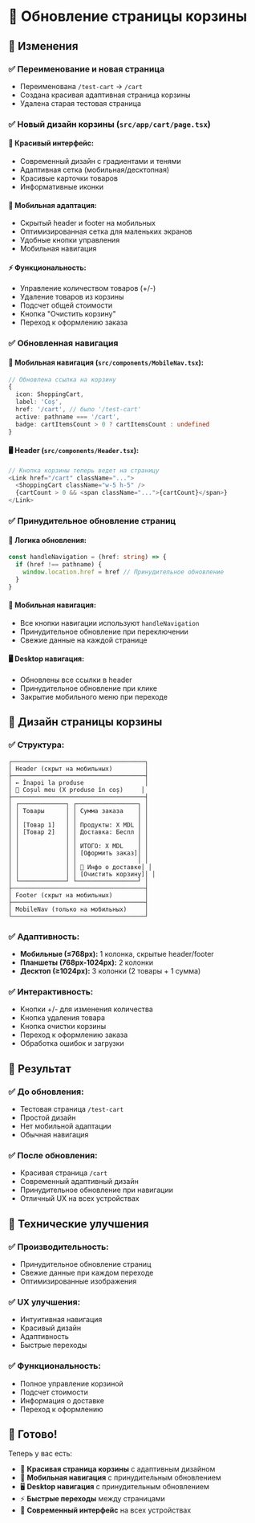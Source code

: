 # 🛒 Обновление страницы корзины

## 🎯 Изменения

### ✅ **Переименование и новая страница**
- Переименована `/test-cart` → `/cart`
- Создана красивая адаптивная страница корзины
- Удалена старая тестовая страница

### ✅ **Новый дизайн корзины** (`src/app/cart/page.tsx`)

#### 🎨 **Красивый интерфейс:**
- Современный дизайн с градиентами и тенями
- Адаптивная сетка (мобильная/десктопная)
- Красивые карточки товаров
- Информативные иконки

#### 📱 **Мобильная адаптация:**
- Скрытый header и footer на мобильных
- Оптимизированная сетка для маленьких экранов
- Удобные кнопки управления
- Мобильная навигация

#### ⚡ **Функциональность:**
- Управление количеством товаров (+/-)
- Удаление товаров из корзины
- Подсчет общей стоимости
- Кнопка "Очистить корзину"
- Переход к оформлению заказа

### ✅ **Обновленная навигация**

#### 📱 **Мобильная навигация** (`src/components/MobileNav.tsx`):
```typescript
// Обновлена ссылка на корзину
{
  icon: ShoppingCart,
  label: 'Coș',
  href: '/cart', // было '/test-cart'
  active: pathname === '/cart',
  badge: cartItemsCount > 0 ? cartItemsCount : undefined
}
```

#### 🖥️ **Header** (`src/components/Header.tsx`):
```typescript
// Кнопка корзины теперь ведет на страницу
<Link href="/cart" className="...">
  <ShoppingCart className="w-5 h-5" />
  {cartCount > 0 && <span className="...">{cartCount}</span>}
</Link>
```

### ✅ **Принудительное обновление страниц**

#### 🔄 **Логика обновления:**
```typescript
const handleNavigation = (href: string) => {
  if (href !== pathname) {
    window.location.href = href // Принудительное обновление
  }
}
```

#### 📱 **Мобильная навигация:**
- Все кнопки навигации используют `handleNavigation`
- Принудительное обновление при переключении
- Свежие данные на каждой странице

#### 🖥️ **Desktop навигация:**
- Обновлены все ссылки в header
- Принудительное обновление при клике
- Закрытие мобильного меню при переходе

## 🎨 **Дизайн страницы корзины**

### ✅ **Структура:**
```
┌─────────────────────────────────────┐
│ Header (скрыт на мобильных)         │
├─────────────────────────────────────┤
│ ← Înapoi la produse                 │
│ 🛒 Coșul meu (X produse în coș)     │
├─────────────────────────────────────┤
│ ┌─────────────┐ ┌─────────────────┐ │
│ │ Товары      │ │ Сумма заказа    │ │
│ │             │ │                 │ │
│ │ [Товар 1]   │ │ Продукты: X MDL │ │
│ │ [Товар 2]   │ │ Доставка: Беспл │ │
│ │             │ │                 │ │
│ │             │ │ ИТОГО: X MDL    │ │
│ │             │ │ [Оформить заказ]│ │
│ │             │ │                 │ │
│ │             │ │ 🚚 Инфо о доставке│ │
│ │             │ │ [Очистить корзину]│ │
│ └─────────────┘ └─────────────────┘ │
├─────────────────────────────────────┤
│ Footer (скрыт на мобильных)         │
├─────────────────────────────────────┤
│ MobileNav (только на мобильных)     │
└─────────────────────────────────────┘
```

### ✅ **Адаптивность:**
- **Мобильные (≤768px):** 1 колонка, скрытые header/footer
- **Планшеты (768px-1024px):** 2 колонки
- **Десктоп (≥1024px):** 3 колонки (2 товары + 1 сумма)

### ✅ **Интерактивность:**
- Кнопки +/- для изменения количества
- Кнопка удаления товара
- Кнопка очистки корзины
- Переход к оформлению заказа
- Обработка ошибок и загрузки

## 🚀 **Результат**

### ✅ **До обновления:**
- Тестовая страница `/test-cart`
- Простой дизайн
- Нет мобильной адаптации
- Обычная навигация

### ✅ **После обновления:**
- Красивая страница `/cart`
- Современный адаптивный дизайн
- Принудительное обновление при навигации
- Отличный UX на всех устройствах

## 🔧 **Технические улучшения**

### ✅ **Производительность:**
- Принудительное обновление страниц
- Свежие данные при каждом переходе
- Оптимизированные изображения

### ✅ **UX улучшения:**
- Интуитивная навигация
- Красивый дизайн
- Адаптивность
- Быстрые переходы

### ✅ **Функциональность:**
- Полное управление корзиной
- Подсчет стоимости
- Информация о доставке
- Переход к оформлению

## 🎯 **Готово!**

Теперь у вас есть:
- 🛒 **Красивая страница корзины** с адаптивным дизайном
- 📱 **Мобильная навигация** с принудительным обновлением
- 🖥️ **Desktop навигация** с принудительным обновлением
- ⚡ **Быстрые переходы** между страницами
- 🎨 **Современный интерфейс** на всех устройствах 